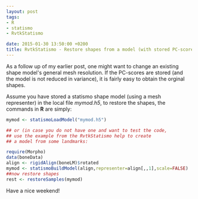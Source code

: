 ```yaml
---
layout: post
tags: 
- R 
- statismo
- RvtkStatismo

date: 2015-01-30 13:50:00 +0200
title: RvtkStatismo - Restore shapes from a model (with stored PC-scores)
---
```

As a follow up of my earlier post, one might want to change an existing shape model's general mesh resolution. If the PC-scores are stored (and the model is not reduced in variance), it is fairly easy to obtain the orginal shapes.

Assume you have stored a statismo shape model (using a mesh representer) in the local file *mymod.h5*, to restore the shapes, the commands in **R** are simply:

```r
mymod <- statismoLoadModel("mymod.h5")

## or (in case you do not have one and want to test the code,
## use the example from the RvtkStatismo help to create 
## a model from some landmarks:

require(Morpho)
data(boneData)
align <- rigidAlign(boneLM)$rotated
mymod <- statismoBuildModel(align,representer=align[,,1],scale=FALSE)
##now restore shapes
rest <- restoreSamples(mymod)
```

Have a nice weekend!